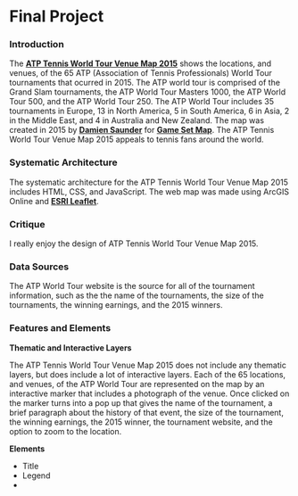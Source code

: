 # Final Project

### Introduction

The [**ATP Tennis World Tour Venue Map 2015**](http://gamesetmap.com/atp2015/) shows the locations, and venues, of the 65 ATP (Association of Tennis Professionals) World Tour tournaments that ocurred in 2015. The ATP world tour is comprised of the Grand Slam tournaments, the ATP World Tour Masters 1000, the ATP World Tour 500, and the ATP World Tour 250. The ATP World Tour includes 35 tournaments in Europe, 13 in North America, 5 in South America, 6  in Asia, 2 in the Middle East, and 4 in Australia and New Zealand. The map was created in 2015 by [**Damien Saunder**](https://twitter.com/DamienSaunder) for [**Game Set Map**](http://gamesetmap.com/). The ATP Tennis World Tour Venue Map 2015 appeals to tennis fans around the world.  

### Systematic Architecture

The systematic architecture for the ATP Tennis World Tour Venue Map 2015 includes HTML, CSS, and JavaScript. The web map was made using ArcGIS Online and [**ESRI Leaflet**](http://esri.github.io/esri-leaflet/examples/). 
  
### Critique

I really enjoy the design of ATP Tennis World Tour Venue Map 2015. 

### Data Sources

The ATP World Tour website is the source for all of the tournament information, such as the the name of the tournaments, the size of the tournaments, the winning earnings, and the 2015 winners.

 
### Features and Elements

**Thematic and Interactive Layers**

The ATP Tennis World Tour Venue Map 2015 does not include any thematic layers, but does include a lot of interactive layers. Each of the 65 locations, and venues, of the ATP World Tour are represented on the map by an interactive marker that includes a photograph of the venue. Once clicked on the marker turns into a pop up that gives the name of the tournament, a brief paragraph about the history of that event, the size of the tournament, the winning earnings, the 2015 winner, the tournament website, and the option to zoom to the location.

**Elements**

  - Title 
  - Legend
  - 

